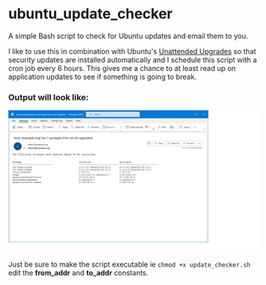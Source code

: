 # ubuntu_update_checker
A simple Bash script to check for Ubuntu updates and email them to you.

I like to use this in combination with Ubuntu's [Unattended Upgrades](https://help.ubuntu.com/community/AutomaticSecurityUpdates) so that security updates are installed automatically and I schedule this script with a cron job every 6 hours. This gives me a chance to at least read up on application updates to see if something is going to break.

### Output will look like:

![message preview](/msg.png)

Just be sure to make the script executable ie ```chmod +x update_checker.sh``` edit the **from_addr** and **to_addr** constants.
